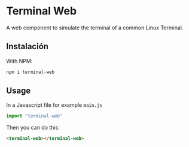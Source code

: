 # Terminal Web

A web component to simulate the terminal of a common Linux Terminal.

## Instalación

With NPM:

```bash
npm i terminal-web
```

## Usage

In a Javascript file for example `main.js`

```js
import "terminal-web"

```

Then you can do this:

```html
<terminal-web></terminal-web>
```

